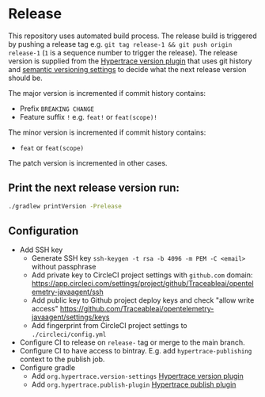 # Release

This repository uses automated build process. The release build is triggered by pushing a release tag e.g.
`git tag release-1 && git push origin release-1` (`1` is a sequence number to trigger the release). 
The release version is supplied from the
[Hypertrace version plugin](https://github.com/hypertrace/hypertrace-gradle-version-settings-plugin)
that uses git history and [semantic versioning settings](./semantic-build-versioning.gradle) to
decide what the next release version should be.

The major version is incremented if commit history contains:
* Prefix `BREAKING CHANGE`
* Feature suffix `!` e.g. `feat!` or `feat(scope)!`

The minor version is incremented if commit history contains:
* `feat` or `feat(scope)`

The patch version is incremented in other cases.

## Print the next release version run:

```bash
./gradlew printVersion -Prelease
```

## Configuration

* Add SSH key
   * Generate SSH key `ssh-keygen -t rsa -b 4096 -m PEM -C <email>` without passphrase
   * Add private key to CircleCI project settings with `github.com` domain: https://app.circleci.com/settings/project/github/Traceableai/opentelemetry-javaagent/ssh
   * Add public key to Github project deploy keys and check "allow write access" https://github.com/Traceableai/opentelemetry-javaagent/settings/keys
   * Add fingerprint from CircleCI project settings to `./circleci/config.yml`
* Configure CI to release on `release-` tag or merge to the main branch.
* Configure CI to have access to bintray. E.g. add `hypertrace-publishing` context to the publish job.
* Configure gradle 
   * Add `org.hypertrace.version-settings` [Hypertrace version plugin](https://github.com/hypertrace/hypertrace-gradle-version-settings-plugin)
   * Add `org.hypertrace.publish-plugin` [Hypertrace publish plugin](https://github.com/hypertrace/hypertrace-gradle-publish-plugin)
